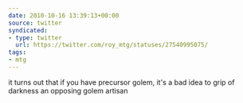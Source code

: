 ```yaml
---
date: 2010-10-16 13:39:13+00:00
source: twitter
syndicated:
- type: twitter
  url: https://twitter.com/roy_mtg/statuses/27540995075/
tags:
- mtg
---
```


it turns out that if you have precursor golem, it's a bad idea to grip of darkness an opposing golem artisan